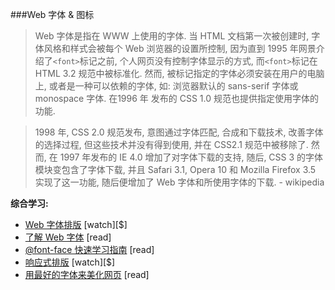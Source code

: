 ###Web 字体 & 图标

>Web 字体是指在 WWW 上使用的字体. 当 HTML 文档第一次被创建时, 字体风格和样式会被每个 Web 浏览器的设置所控制, 因为直到 1995 年网景介绍了`<font>`标记之前, 个人网页没有控制字体显示的方式, 而`<font>`标记在 HTML 3.2 规范中被标准化. 然而, 被标记指定的字体必须安装在用户的电脑上, 或者是一种可以依赖的字体, 如: 浏览器默认的 sans-serif 字体或 monospace 字体. 在1996 年 发布的 CSS 1.0 规范也提供指定使用字体的功能.

> 1998 年, CSS 2.0 规范发布, 意图通过字体匹配, 合成和下载技术, 改善字体的选择过程, 但这些技术并没有得到使用, 并在 CSS2.1 规范中被移除了. 然而, 在 1997 年发布的 IE 4.0 增加了对字体下载的支持, 随后, CSS 3 的字体模块变包含了字体下载, 并且 Safari 3.1, Opera 10 和 Mozilla Firefox 3.5 实现了这一功能, 随后便增加了 Web 字体和所使用字体的下载. - wikipedia

**综合学习:**

* [Web 字体排版](http://www.pluralsight.com/courses/typography-for-web-1790) [watch][$]
* [了解 Web 字体](http://zoerooney.com/learn-web-fonts/) [read]
* [@font-face 快速学习指南](http://www.html5rocks.com/en/tutorials/webfonts/quick/) [read]
* [响应式排版](https://frontendmasters.com/courses/responsive-typography/) [watch][$]
* [用最好的字体来美化网页](http://hellohappy.org/beautiful-web-type/) [read]